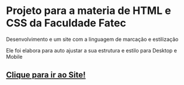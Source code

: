 <h1>Projeto para a materia de HTML e CSS da Faculdade Fatec</h1>
<p>Desenvolvimento e um site com a linguagem de marcação  e estilização</p>
<p>Ele foi elabora para auto ajustar a sua estrutura e estilo para Desktop e Mobile</p>
<h2>
  <a href="https://site-modelo-ia.vercel.app/">
    Clique para ir ao Site!
  </a>
</h2>
